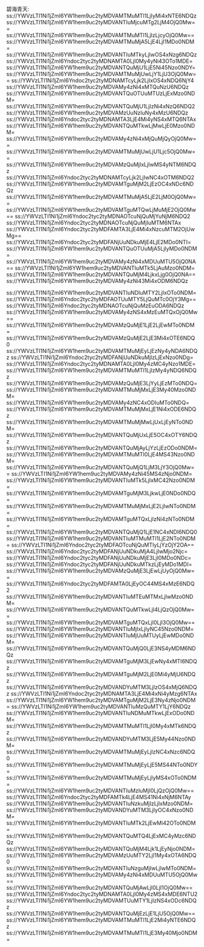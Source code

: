 碧海青天:
ss://YWVzLTI1Ni1jZmI6YW1hem9uc2tyMDVAMTMuMTI1LjIyMi4xNTE6NDQz
ss://YWVzLTI1Ni1jZmI6YW1hem9uc2tyMDVANTIuMjcuMTg2LjM4OjQ0Mw==
ss://YWVzLTI1Ni1jZmI6YW1hem9uc2tyMDVAMTMuMTI1LjIzLjcyOjQ0Mw==
ss://YWVzLTI1Ni1jZmI6YW1hem9uc2tyMDVAMTMuMjA5LjE4LjI1MDo0NDM=
ss://YWVzLTI1Ni1jZmI6YW1hem9uc2tyMDVANTIuMTkyLjIwOS4xNzg6NDQz
ss://YWVzLTI1Ni1jZmI6Yndoc2tyc2tyMDNAMTA0LjI0My4yNi43OTo1MDE=
ss://YWVzLTI1Ni1jZmI6YW1hem9uc2tyMDVANTQuMjU1LjE5Ni45Nzo0NDY=
ss://YWVzLTI1Ni1jZmI6YW1hem9uc2tyMDVAMTMuMjUwLjY1LjU3OjQ0Mw==
ss://YWVzLTI1Ni1jZmI6Yndoc2tyc2tyMDNAMTcyLjk2LjIxOS4xNDQ6NjY4
ss://YWVzLTI1Ni1jZmI6YW1hem9uc2tyMDVAMy4zNi4xMTQuNzU6NDQz
ss://YWVzLTI1Ni1jZmI6YW1hem9uc2tyMDVANTQuOTUuMTUzLjExMzo0NDM=
ss://YWVzLTI1Ni1jZmI6YW1hem9uc2tyMDVANTQuMjU1LjIzNi4xNzQ6NDQ2
ss://YWVzLTI1Ni1jZmI6YW1hem9uc2tyMDVAMzUuNzIuNy4xMzU6NDQz
ss://YWVzLTI1Ni1jZmI6Yndoc2tyc2tyMDNAMTA3LjE4Mi4yNS4xMTQ6NTAx
ss://YWVzLTI1Ni1jZmI6YW1hem9uc2tyMDVANTQuMTkwLjMwLjE0Mzo0NDM=
ss://YWVzLTI1Ni1jZmI6YW1hem9uc2tyMDVAMy4zNi4xMjQuMjQyOjQ0Mw==
ss://YWVzLTI1Ni1jZmI6YW1hem9uc2tyMDVAMTMuMjUwLjU1Ljc5OjQ0Mw==
ss://YWVzLTI1Ni1jZmI6YW1hem9uc2tyMDVAMzQuMjIxLjIwMS4yNTM6NDQz
ss://YWVzLTI1Ni1jZmI6Yndoc2tyc2tyMDNAMTcyLjk2LjIwNC4xOTM6NDQ2
ss://YWVzLTI1Ni1jZmI6YW1hem9uc2tyMDVAMTguMjM2LjEzOC4xNDc6NDQz
ss://YWVzLTI1Ni1jZmI6YW1hem9uc2tyMDVAMTMuMjA5LjE2LjM0OjQ0Mw==
ss://YWVzLTI1Ni1jZmI6YW1hem9uc2tyMDVAMTguMTQwLjMuMjE2OjQ0Mw==
ss://YWVzLTI1Ni1jZmI6Yndoc2tyc2tyMDNAOTcuNjQuMjYuNjM6NDQ2
ss://YWVzLTI1Ni1jZmI6Yndoc2tyc2tyMDNAOTcuNjQuMjIuMTM6NTAx
ss://YWVzLTI1Ni1jZmI6Yndoc2tyc2tyMDFAMTA3LjE4Mi4xNzcuMTM2OjUwMg==
ss://YWVzLTI1Ni1jZmI6Yndoc2tyc2tyMDFANjUuNDkuMjE4LjE2MDo0NTI=
ss://YWVzLTI1Ni1jZmI6YW1hem9uc2tyMDVANTQuOTUuMjA5LjIyMDo0NDM=
ss://YWVzLTI1Ni1jZmI6YW1hem9uc2tyMDVAMy4zNi4xMDUuMTU5OjQ0NA==
ss://YWVzLTI1Ni1jZmI6YW1hem9uc2tyMDVANTIuMTk5LjAuMzo0NDM=
ss://YWVzLTI1Ni1jZmI6YW1hem9uc2tyMDVANTQuMjM4LjkxLjg0OjQ0NA==
ss://YWVzLTI1Ni1jZmI6YW1hem9uc2tyMDVAMy4zNi43Mi4xODM6NDQz

ss://YWVzLTI1Ni1jZmI6YW1hem9uc2tyMDVANTIuNDIuMTY2LjIxOTo0NDM=
ss://YWVzLTI1Ni1jZmI6Yndoc2tyc2tyMDFAOTUuMTY5LjQuMTc0OjY3Mg==
ss://YWVzLTI1Ni1jZmI6Yndoc2tyc2tyMDNAOTcuNjQuMzEuODA6NDQz
ss://YWVzLTI1Ni1jZmI6YW1hem9uc2tyMDVAMy4zNS4xMzEuMTQxOjQ0Mw==
ss://YWVzLTI1Ni1jZmI6YW1hem9uc2tyMDVAMzQuMjE1LjE2LjEwMTo0NDM=
ss://YWVzLTI1Ni1jZmI6YW1hem9uc2tyMDVAMzQuMjE2LjE3Mi4xOTE6NDQ0
ss://YWVzLTI1Ni1jZmI6YW1hem9uc2tyMDVAMTMuMjEyLjEzNy4yNDA6NDQz
ss://YWVzLTI1Ni1jZmI6Yndoc2tyc2tyMDFANjUuNDkuMjIzLjExNzo0NDg=
ss://YWVzLTI1Ni1jZmI6Yndoc2tyc2tyMDNAMTA0LjI0My4zMC4yNzo1MDE=
ss://YWVzLTI1Ni1jZmI6YW1hem9uc2tyMDVAMTMuMTI1LjIzMy4yNDQ6NDQz
ss://YWVzLTI1Ni1jZmI6YW1hem9uc2tyMDVAMzQuMjE3LjYyLjEzMTo0NDQ=
ss://YWVzLTI1Ni1jZmI6YW1hem9uc2tyMDVAMTMuMjMxLjE3My40Mzo0NDM=
ss://YWVzLTI1Ni1jZmI6YW1hem9uc2tyMDVAMy4zNC4xODIuMTo0NDQ=
ss://YWVzLTI1Ni1jZmI6YW1hem9uc2tyMDVAMTMuMjMxLjE1Ni4xODE6NDQz
ss://YWVzLTI1Ni1jZmI6YW1hem9uc2tyMDVAMTMuMjMwLjUxLjEyNTo0NDM=
ss://YWVzLTI1Ni1jZmI6YW1hem9uc2tyMDVANTQuMjUxLjE5OC4xOTY6NDQz
ss://YWVzLTI1Ni1jZmI6YW1hem9uc2tyMDVANTQuMjAyLjYzLjEzODo0NDM=
ss://YWVzLTI1Ni1jZmI6YW1hem9uc2tyMDVAMTMuMTI0LjE4MS43Nzo0NDM=
ss://YWVzLTI1Ni1jZmI6YW1hem9uc2tyMDVANTQuMjQ1LjM3LjY3OjQ0Mw==
ss://YWVzLTI1Ni1jZmI6YW1hem9uc2tyMDVAMy4zNi45MS4zNjo0NDM=
ss://YWVzLTI1Ni1jZmI6YW1hem9uc2tyMDVANTIuMTk5LjIxMC42Nzo0NDM=
ss://YWVzLTI1Ni1jZmI6YW1hem9uc2tyMDVAMTguMjM3LjkwLjE0NDo0NDQ=
ss://YWVzLTI1Ni1jZmI6YW1hem9uc2tyMDVAMTMuMjMxLjE2LjIwNTo0NDM=
ss://YWVzLTI1Ni1jZmI6YW1hem9uc2tyMDVAMTguMTQxLjIzNi4zNTo0NDM=
ss://YWVzLTI1Ni1jZmI6YW1hem9uc2tyMDVANTQuMjQ1LjE1NC4xNDI6NDQ0
ss://YWVzLTI1Ni1jZmI6YW1hem9uc2tyMDVANTIuMTMuMTI1LjE2NTo0NDM=
ss://YWVzLTI1Ni1jZmI6Yndoc2tyc2tyMDFAOTcuNjQuMTIyLjYzOjY2OA==
ss://YWVzLTI1Ni1jZmI6Yndoc2tyc2tyMDFANjUuNDkuMjA4LjIwMjo2Njc=
ss://YWVzLTI1Ni1jZmI6Yndoc2tyc2tyMDFANjUuNDkuMjE3LjI0MDo0NDc=
ss://YWVzLTI1Ni1jZmI6Yndoc2tyc2tyMDFANjUuNDkuMTkzLjEyMDo1MDI=
ss://YWVzLTI1Ni1jZmI6YW1hem9uc2tyMDVAMzQuMjE3LjEwLjUyOjQ0Mw==
ss://YWVzLTI1Ni1jZmI6Yndoc2tyc2tyMDFAMTA0LjEyOC44MS4xMzE6NDQ2
ss://YWVzLTI1Ni1jZmI6YW1hem9uc2tyMDVANTIuMTEuMTMxLjIwMzo0NDM=
ss://YWVzLTI1Ni1jZmI6YW1hem9uc2tyMDVANTQuMTkwLjI4LjQzOjQ0Mw==
ss://YWVzLTI1Ni1jZmI6YW1hem9uc2tyMDVAMTguMTQxLjI0LjI3OjQ0Mw==
ss://YWVzLTI1Ni1jZmI6YW1hem9uc2tyMDVANTIuMjIxLjIyNC45Nzo0NDM=
ss://YWVzLTI1Ni1jZmI6YW1hem9uc2tyMDVANTIuMjUuMTUyLjEwMDo0NDM=
ss://YWVzLTI1Ni1jZmI6YW1hem9uc2tyMDVANTQuMjQ0LjE3NS4yMDM6NDQz
ss://YWVzLTI1Ni1jZmI6YW1hem9uc2tyMDVAMTguMjM3LjEwNy4xMTI6NDQz
ss://YWVzLTI1Ni1jZmI6YW1hem9uc2tyMDVAMTguMjM2LjE0Mi4yMjU6NDQz
ss://YWVzLTI1Ni1jZmI6YW1hem9uc2tyMDVANDYuMTM3LjIzOS4xMjQ6NDQz
ss://YWVzLTI1Ni1jZmI6Yndoc2tyc2tyMDNAMTA3LjE4Mi4xNi4yMzg6NTAx
ss://YWVzLTI1Ni1jZmI6YW1hem9uc2tyMDVAMTguMjM2LjE3Ny4zNjo0NDM=
ss://YWVzLTI1Ni1jZmI6YW1hem9uc2tyMDVANTIuMzQuMTY1LjY6NDQz
ss://YWVzLTI1Ni1jZmI6YW1hem9uc2tyMDVANTIuNDMuMTkwLjExODo0NDM=
ss://YWVzLTI1Ni1jZmI6YW1hem9uc2tyMDVAMTMuMTI1LjI0My4xMTk6NDQz
ss://YWVzLTI1Ni1jZmI6YW1hem9uc2tyMDVANDYuMTM3LjE5My44Nzo0NDM=
ss://YWVzLTI1Ni1jZmI6YW1hem9uc2tyMDVAMTMuMjEyLjIzNC4xNzc6NDQ0
ss://YWVzLTI1Ni1jZmI6YW1hem9uc2tyMDVAMTMuMjEyLjE5MS44NTo0NDY=
ss://YWVzLTI1Ni1jZmI6YW1hem9uc2tyMDVAMTMuMjEyLjIyMS4xOTo0NDM=
ss://YWVzLTI1Ni1jZmI6YW1hem9uc2tyMDVANTIuMzIuMjI0LjQzOjQ0Mw==
ss://YWVzLTI1Ni1jZmI6Yndoc2tyc2tyMDFAMTk4LjE4MS41Ni4xNjM6NTAy
ss://YWVzLTI1Ni1jZmI6YW1hem9uc2tyMDVANTIuNzkuMjIzLjIxMzo0NDM=
ss://YWVzLTI1Ni1jZmI6YW1hem9uc2tyMDVANDYuMTM3LjIyOC4xNzo0NDM=
ss://YWVzLTI1Ni1jZmI6YW1hem9uc2tyMDVANTIuMTk2LjEwMi42OTo0NDM=
ss://YWVzLTI1Ni1jZmI6YW1hem9uc2tyMDVANTQuMTQ4LjExMC4yMzc6NDQz
ss://YWVzLTI1Ni1jZmI6YW1hem9uc2tyMDVANTQuMjM4Ljk1LjEyNjo0NDM=
ss://YWVzLTI1Ni1jZmI6YW1hem9uc2tyMDVAMzUuMTY2LjI1My4xOTA6NDQ0
ss://YWVzLTI1Ni1jZmI6YW1hem9uc2tyMDVANTIuNzguMjIwLjIwMTo0NDM=
ss://YWVzLTI1Ni1jZmI6YW1hem9uc2tyMDVAMy4zNi4xMDUuMTU5OjQ0Mw==
ss://YWVzLTI1Ni1jZmI6YW1hem9uc2tyMDVANTQuMjAwLjI0LjI1OjQ0Mw==
ss://YWVzLTI1Ni1jZmI6Yndoc2tyc2tyMDNAMTA0LjI0My4zMS4xMDE6NTU2
ss://YWVzLTI1Ni1jZmI6YW1hem9uc2tyMDVAMTUuMTY1LjIzNS4xODc6NDQz
ss://YWVzLTI1Ni1jZmI6YW1hem9uc2tyMDVANTQuMjEzLjE1LjU5OjQ0Mw==
ss://YWVzLTI1Ni1jZmI6YW1hem9uc2tyMDVAMTMuMTI1LjE2Mi4yNTE6NDQz
ss://YWVzLTI1Ni1jZmI6YW1hem9uc2tyMDVAMTMuMTI1LjE3My40Mjo0NDM=
